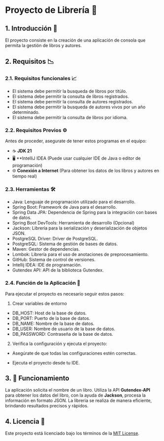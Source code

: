 # **Proyecto de Librería** 📘

## 1. **Introducción** 📖

El proyecto consiste en la creación de una aplicación de consola que permita la gestión de libros y autores.

## 2. **Requisitos** 📉

### 2.1. **Requisitos funcionales** 📈

* El sistema debe permitir la busqueda de libros por titúlo.
* El sistema debe permitir la consulta de libros registrados.
* El sistema debe permitir la consulta de autores registrados.
* El sistema debe permitir la busqueda de autores vivos por un año determinado.
* El sistema debe permitir la consulta de libros por idioma.

### 2.2. **Requisitos Previos** ⚙️

Antes de proceder, asegurate de tener estos programas en el equipo:

* ☕ **JDK 21**
* 🖥️ **IntelliJ IDEA (Puede usar cualquier IDE de Java o editor de programación)
* 🌐 **Conexión a Internet** (Para obtener los datos de los libros y autores en tiempo real)

### 2.3. **Herramientas** 🛠️

* Java: Lenguaje de programación utilizado para el desarrollo.
* Spring Boot: Framework de Java para el desarrollo.
* Spring Data JPA: Dependencia de Spring para la integración con bases de datos.
* Spring Boot DevTools: Herramienta de desarrollo (Opcional)
* Jackson: Librería para la serialización y deserialización de objetos JSON.
* PostgreSQL Driver: Driver de PostgreSQL.
* PostgreSQL: Sistema de gestión de bases de datos.
* Maven: Gestor de dependencias.
* Lombok: Librería para el uso de anotaciones de preprocesamiento.
* GitHub: Sistema de control de versiones.
* Intellij IDEA: IDE de programación.
* Gutendex API: API de la biblioteca Gutendex.

### 2.4. **Función de la Aplicación** 🚀

Para ejecutar el proyecto es necesario seguir estos pasos:

1. Crear variables de entorno

* DB_HOST: Host de la base de datos.
* DB_PORT: Puerto de la base de datos.
* DB_NAME: Nombre de la base de datos.
* DB_USER: Nombre de usuario de la base de datos.
* DB_PASSWORD: Contraseña de la base de datos.

2. Verifica la configuración y ejecuta el proyecto:

* Asegúrate de que todas las configuraciones estén correctas.

* Ejecuta el proyecto desde tu IDE.


## 3. 🔄 **Funcionamiento**

La aplicación solicita el nombre de un libro. Utiliza la API **Gutendex-API** para obtener los datos del libro, con la ayuda de **Jackson**, procesa la información en formato JSON. La libreria se realiza de manera eficiente, brindando resultados precisos y rápidos.

## 4. **Licencia** 📝

Este proyecto está licenciado bajo los términos de la [MIT License](LICENSE).
